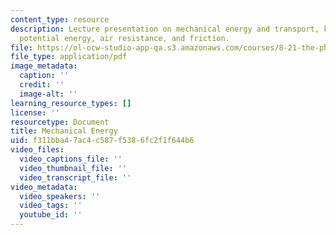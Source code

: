 ```yaml
---
content_type: resource
description: Lecture presentation on mechanical energy and transport, kinetic energy,
  potential energy, air resistance, and friction.
file: https://ol-ocw-studio-app-qa.s3.amazonaws.com/courses/8-21-the-physics-of-energy-fall-2009/f311bba47ac4c587f5386fc2f1f644b6_MIT8_21s09_lec03.pdf
file_type: application/pdf
image_metadata:
  caption: ''
  credit: ''
  image-alt: ''
learning_resource_types: []
license: ''
resourcetype: Document
title: Mechanical Energy
uid: f311bba4-7ac4-c587-f538-6fc2f1f644b6
video_files:
  video_captions_file: ''
  video_thumbnail_file: ''
  video_transcript_file: ''
video_metadata:
  video_speakers: ''
  video_tags: ''
  youtube_id: ''
---
```

